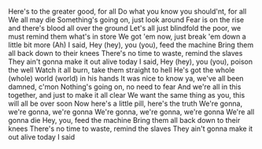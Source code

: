 Here's to the greater good, for all Do what you know you should'nt, for all We all may die Something's going on, just look around Fear is on the rise and there's blood all over the ground Let's all just blindfold the poor, we must remind them what's in store We got 'em now, just break 'em down a little bit more (Ah) I said, Hey (hey), you (you), feed the machine Bring them all back down to their knees There's no time to waste, remind the slaves They ain't gonna make it out alive today I said, Hey (hey), you (you), poison the well Watch it all burn, take them straight to hell He's got the whole (whole) world (world) in his hands It was nice to know ya, we've all been damned, c'mon Nothing's going on, no need to fear And we're all in this together, and just to make it all clear We want the same thing as you, this will all be over soon Now here's a little pill, here's the truth We're gonna, we're gonna, we're gonna We're gonna, we're gonna, we're gonna We're all gonna die Hey, you, feed the machine Bring them all back down to their knees There's no time to waste, remind the slaves They ain't gonna make it out alive today I said
